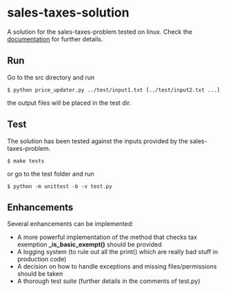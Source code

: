 # sales-taxes-solution

A solution for the sales-taxes-problem tested on linux. Check the [documentation](https://riccap.github.io/sales-taxes-solution) for further details.

## Run

Go to the src directory and run

```
$ python price_updater.py ../test/input1.txt [../test/input2.txt ...]
```

the output files will be placed in the test dir.

## Test

The solution has been tested against the inputs provided by the sales-taxes-problem.

```
$ make tests
```

or go to the test folder and run

```
$ python -m unittest -b -v test.py
```

## Enhancements

Several enhancements can be implemented:

- A more powerful implementation of the method that checks tax exemption **_is_basic_exempt()** should be provided
- A logging system (to rule out all the print() which are really bad stuff in production code)
- A decision on how to handle exceptions and missing files/permissions should be taken
- A thorough test suite (further details in the comments of test.py)

